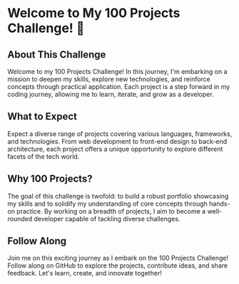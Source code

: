 # Welcome to My 100 Projects Challenge! 🚀

## About This Challenge

Welcome to my 100 Projects Challenge! In this journey, I'm embarking on a mission to deepen my skills, explore new technologies, and reinforce concepts through practical application. Each project is a step forward in my coding journey, allowing me to learn, iterate, and grow as a developer.

## What to Expect

Expect a diverse range of projects covering various languages, frameworks, and technologies. From web development to front-end design to back-end architecture, each project offers a unique opportunity to explore different facets of the tech world.

## Why 100 Projects?

The goal of this challenge is twofold: to build a robust portfolio showcasing my skills and to solidify my understanding of core concepts through hands-on practice. By working on a breadth of projects, I aim to become a well-rounded developer capable of tackling diverse challenges.

## Follow Along

Join me on this exciting journey as I embark on the 100 Projects Challenge! Follow along on GitHub to explore the projects, contribute ideas, and share feedback. Let's learn, create, and innovate together!
